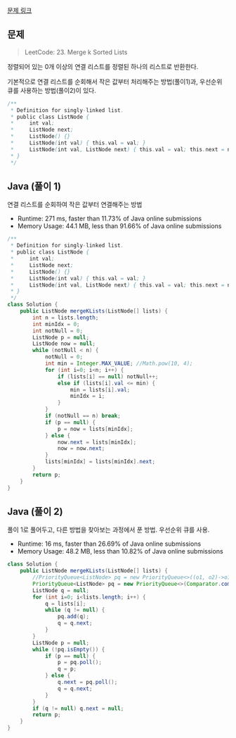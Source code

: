 [문제 링크](https://leetcode.com/problems/merge-k-sorted-lists/)


## 문제

> LeetCode: 23. Merge k Sorted Lists

정렬되어 있는 0개 이상의 연결 리스트를 정렬된 하나의 리스트로 반환한다.

기본적으로 연결 리스트를 순회해서 작은 값부터 처리해주는 방법(풀이1)과,
우선순위 큐를 사용하는 방법(풀이2)이 있다.

```java
/**
 * Definition for singly-linked list.
 * public class ListNode {
 *     int val;
 *     ListNode next;
 *     ListNode() {}
 *     ListNode(int val) { this.val = val; }
 *     ListNode(int val, ListNode next) { this.val = val; this.next = next; }
 * }
 */
```

## Java (풀이 1)
연결 리스트를 순회하여 작은 값부터 연결해주는 방법
- Runtime: 271 ms, faster than 11.73% of Java online submissions
- Memory Usage: 44.1 MB, less than 91.66% of Java online submissions

```java
/**
 * Definition for singly-linked list.
 * public class ListNode {
 *     int val;
 *     ListNode next;
 *     ListNode() {}
 *     ListNode(int val) { this.val = val; }
 *     ListNode(int val, ListNode next) { this.val = val; this.next = next; }
 * }
 */
class Solution {
    public ListNode mergeKLists(ListNode[] lists) {
        int n = lists.length;
        int minIdx = 0;
        int notNull = 0;
        ListNode p = null;
        ListNode now = null;
        while (notNull < n) {
            notNull = 0;
            int min = Integer.MAX_VALUE; //Math.pow(10, 4);
            for (int i=0; i<n; i++) {
                if (lists[i] == null) notNull++;
                else if (lists[i].val <= min) {
                    min = lists[i].val;
                    minIdx = i;
                }
            }
            if (notNull == n) break;
            if (p == null) {
                p = now = lists[minIdx];
            } else {
                now.next = lists[minIdx];
                now = now.next;
            }
            lists[minIdx] = lists[minIdx].next;
        }
        return p;
    }
}
```


## Java (풀이 2)
풀이 1로 풀어두고, 다른 방법을 찾아보는 과정에서 푼 방법.
우선순위 큐를 사용.
- Runtime: 16 ms, faster than 26.69% of Java online submissions
- Memory Usage: 48.2 MB, less than 10.82% of Java online submissions

```java
class Solution {
    public ListNode mergeKLists(ListNode[] lists) {
        //PriorityQueue<ListNode> pq = new PriorityQueue<>((o1, o2)->o1.val-o2.val);
        PriorityQueue<ListNode> pq = new PriorityQueue<>(Comparator.comparingInt(o -> o.val));
        ListNode q = null;
        for (int i=0; i<lists.length; i++) {
            q = lists[i];
            while (q != null) {
                pq.add(q);
                q = q.next;
            }
        }
        ListNode p = null;
        while (!pq.isEmpty()) {
            if (p == null) {
                p = pq.poll();
                q = p;
            } else {
                q.next = pq.poll();
                q = q.next;
            }
        }
        if (q != null) q.next = null;
        return p;
    }
}
```

